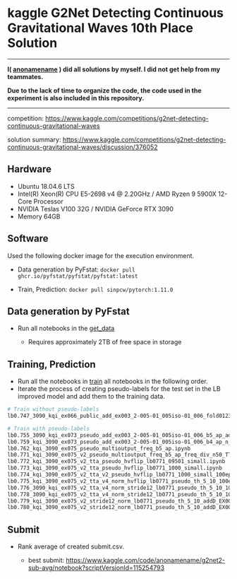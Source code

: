 # kaggle G2Net Detecting Continuous Gravitational Waves 10th Place Solution

----------------------------------------------------------------

**I( [anonamename](https://www.kaggle.com/anonamename) ) did all solutions by myself. I did not get help from my teammates.**

**Due to the lack of time to organize the code, the code used in the experiment is also included in this repository.**

------------------------------------------------------------------------------------------------------

competition: https://www.kaggle.com/competitions/g2net-detecting-continuous-gravitational-waves

solution summary: https://www.kaggle.com/competitions/g2net-detecting-continuous-gravitational-waves/discussion/376052

## Hardware

- Ubuntu 18.04.6 LTS
- Intel(R) Xeon(R) CPU E5-2698 v4 @ 2.20GHz / AMD Ryzen 9 5900X 12-Core Processor
- NVIDIA Teslas V100 32G / NVIDIA GeForce RTX 3090
- Memory 64GB

## Software

Used the following docker image for the execution environment.

- Data generation by PyFstat: `docker pull ghcr.io/pyfstat/pyfstat/pyfstat:latest` 

- Train, Prediction: `docker pull sinpcw/pytorch:1.11.0`

## Data generation by PyFstat

- Run all notebooks in the [get_data](./get_data)
  
  - Requires approximately 2TB of free space in storage

## Training, Prediction

- Run all the notebooks in [train](./train) all notebooks in the following order.
- Iterate the process of creating pseudo-labels for the test set in the LB improved model and add them to the training data.

```bash
# Train without pseudo-labels
lb0.747_3090_kqi_ex066_public_add_ex003_2-005-01_005iso-01_006_fold01234_b5_ap_largekernel_p-robustscaler_ts-ma.ipynb

# Train with pseudo-labels
lb0.755_3090_kqi_ex073_pseudo_add_ex003_2-005-01_005iso-01_006_b5_ap_add_pseudo_EX007_800.ipynb
lb0.759_kqi_3090_ex073_pseudo_add_ex003_2-005-01_005iso-01_006_b4_ap_n_fold20.ipynb
lb0.762_kqi_3090_ex075_pseudo_multioutput_freq_b5_ap.ipynb
lb0.771_kqi_3090_ex075_v2_pseudo_multioutput_freq_b5_ap_freq_div_n50_TTA.ipynb
lb0.772_kqi_3090_ex075_v2_tta_pseudo_hvflip_lb0771_09501_simall.ipynb
lb0.773_kqi_3090_ex075_v2_tta_pseudo_hvflip_lb0771_1000_simall.ipynb
lb0.774_kqi_3090_ex075_v2_tta_v2_pseudo_hvflip_lb0771_1000_simall_100ep.ipynb
lb0.775_kqi_3090_ex075_v2_tta_v4_norm_hvflip_lb0771_pseudo_th_5_10_100ep.ipynb
lb0.776_3090_kqi_ex075_v2_tta_v4_norm_stride12_lb0771_pseudo_th_5_10_100ep_addD_EX007.ipynb
lb0.778_3090_kqi_ex075_v2_tta_v4_norm_stride12_lb0771_pseudo_th_5_10_100ep_addD_EX007_2.ipynb
lb0.779_kqi_3090_ex075_v2_stride12_norm_lb0771_pseudo_th_5_10_addD_EX007_2_GaussNoise.ipynb
lb0.780_kqi_3090_ex075_v2_stride12_norm_lb0771_pseudo_th_5_10_addD_EX007_3_GN.ipynb
```

## Submit

- Rank average of created submit.csv.
  
  - best submit: https://www.kaggle.com/code/anonamename/g2net2-sub-avg/notebook?scriptVersionId=115254793
